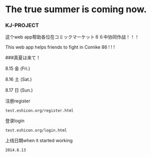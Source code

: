 The true summer is coming now.
==========

### KJ-PROJECT


这个web app帮助各位在コミックマーケット８６中协同作战！！！

This web app helps friends to fight in Comike 86 ! ! !

###真夏は来て！

8.15 金 (Fri.)

8.16 土 (Sat.)

8.17 日 (Sun.)

注册register 

`test.eshicon.org/register.html`

登录login

`test.eshicon.org/login.html`

上线日期when it started working
 
 `2014.8.13`
 
